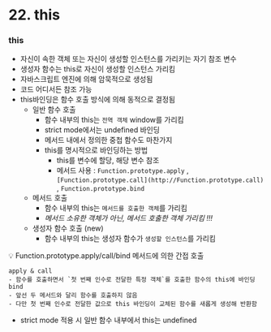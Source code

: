 # 22. this

### this

- 자신이 속한 객체 또는 자신이 생성할 인스턴스를 가리키는 자기 참조 변수
- 생성자 함수는 this로 자신이 생성할 인스턴스 가리킴
- 자바스크립트 엔진에 의해 암묵적으로 생성됨
- 코드 어디서든 참조 가능
- this바인딩은 함수 호출 방식에 의해 동적으로 결정됨
    - 일반 함수 호출
        - 함수 내부의 this는 `전역 객체` window를 가리킴
        - strict mode에서는 undefined 바인딩
        - 메서드 내에서 정의한 중첩 함수도 마찬가지
        - this를 명시적으로 바인딩하는 방법
            - this를 변수에 할당, 해당 변수 참조
            - 메서드 사용 : `Function.prototype.apply` , `[Function.prototype.call](http://Function.prototype.call)` , `Function.prototype.bind`
    - 메서드 호출
        - 함수 내부의 this는 `메서드를 호출한 객체`를 가리킴
        - *메서드 소유한 객체가 아닌, 메서드 호출한 객체 가리킴 !!!*
    - 생성자 함수 호출 (new)
        - 함수 내부의 this는 생성자 함수가 `생성할 인스턴스`를 가리킴
    
<aside>
    💡 Function.prototype.apply/call/bind  메서드에 의한 간접 호출
    
    apply & call
    - 함수를 호출하면서 `첫 번째 인수로 전달한 특정 객체`를 호출한 함수의 this에 바인딩
    bind
    - 앞선 두 메서드와 달리 함수를 호출하지 않음
    - 다만 첫 번째 인수로 전달한 값으로 this 바인딩이 교체된 함수를 새롭게 생성해 반환함
</aside>
    
- strict mode 적용 시 일반 함수 내부에서 this는 undefined
